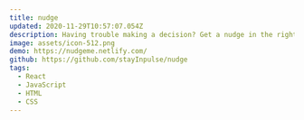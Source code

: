 ```yaml
---
title: nudge
updated: 2020-11-29T10:57:07.054Z
description: Having trouble making a decision? Get a nudge in the right direction.
image: assets/icon-512.png
demo: https://nudgeme.netlify.com/
github: https://github.com/stayInpulse/nudge
tags:
  - React
  - JavaScript
  - HTML
  - CSS
---
```

